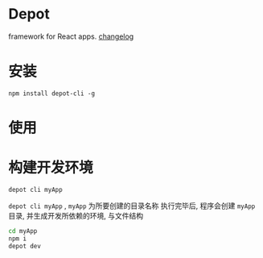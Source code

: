 # Depot

framework for React apps. [changelog](https://github.com/pengfeiWang/depot-cli/blob/master/changelog.md)

# 安装

```
npm install depot-cli -g
```

# 使用


# 构建开发环境

```
depot cli myApp
```

`depot cli myApp` , `myApp` 为所要创建的目录名称
执行完毕后, 程序会创建  `myApp` 目录, 并生成开发所依赖的环境, 与文件结构

```sh
cd myApp
npm i
depot dev
```


